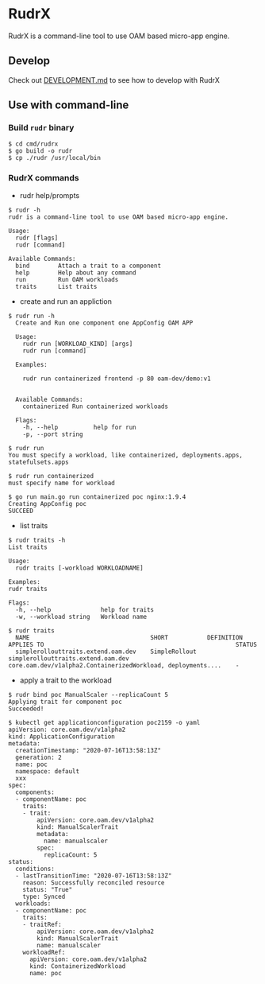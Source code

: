 # RudrX

RudrX is a command-line tool to use OAM based micro-app engine.

## Develop
Check out [DEVELOPMENT.md](./DEVELOPMENT.md) to see how to develop with RudrX

## Use with command-line
### Build `rudr` binary
```shell script
$ cd cmd/rudrx
$ go build -o rudr
$ cp ./rudr /usr/local/bin
```

### RudrX commands

- rudr help/prompts
```shell script
$ rudr -h
rudr is a command-line tool to use OAM based micro-app engine.

Usage:
  rudr [flags]
  rudr [command]

Available Commands:
  bind        Attach a trait to a component
  help        Help about any command
  run         Run OAM workloads
  traits      List traits
```

- create and run an appliction
```shell script
$ rudr run -h
  Create and Run one component one AppConfig OAM APP
  
  Usage:
    rudr run [WORKLOAD_KIND] [args]
    rudr run [command]
  
  Examples:
  
  	rudr run containerized frontend -p 80 oam-dev/demo:v1
  
  
  Available Commands:
    containerized Run containerized workloads
  
  Flags:
    -h, --help          help for run
    -p, --port string

$ rudr run
You must specify a workload, like containerized, deployments.apps, statefulsets.apps

$ rudr run containerized
must specify name for workload

$ go run main.go run containerized poc nginx:1.9.4
Creating AppConfig poc
SUCCEED
```

- list traits
```shell script
$ rudr traits -h
List traits

Usage:
  rudr traits [-workload WORKLOADNAME]

Examples:
rudr traits

Flags:
  -h, --help              help for traits
  -w, --workload string   Workload name

$ rudr traits
  NAME                              	SHORT        	DEFINITION                        	APPLIES TO                                                  	STATUS
  simplerollouttraits.extend.oam.dev	SimpleRollout	simplerollouttraits.extend.oam.dev	core.oam.dev/v1alpha2.ContainerizedWorkload, deployments....	-
```

- apply a trait to the workload
```shell script
$ rudr bind poc ManualScaler --replicaCount 5
Applying trait for component poc
Succeeded!

$ kubectl get applicationconfiguration poc2159 -o yaml
apiVersion: core.oam.dev/v1alpha2
kind: ApplicationConfiguration
metadata:
  creationTimestamp: "2020-07-16T13:58:13Z"
  generation: 2
  name: poc
  namespace: default
  xxx
spec:
  components:
  - componentName: poc
    traits:
    - trait:
        apiVersion: core.oam.dev/v1alpha2
        kind: ManualScalerTrait
        metadata:
          name: manualscaler
        spec:
          replicaCount: 5
status:
  conditions:
  - lastTransitionTime: "2020-07-16T13:58:13Z"
    reason: Successfully reconciled resource
    status: "True"
    type: Synced
  workloads:
  - componentName: poc
    traits:
    - traitRef:
        apiVersion: core.oam.dev/v1alpha2
        kind: ManualScalerTrait
        name: manualscaler
    workloadRef:
      apiVersion: core.oam.dev/v1alpha2
      kind: ContainerizedWorkload
      name: poc
```